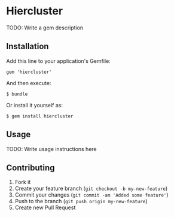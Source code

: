 # Hiercluster

TODO: Write a gem description

## Installation

Add this line to your application's Gemfile:

    gem 'hiercluster'

And then execute:

    $ bundle

Or install it yourself as:

    $ gem install hiercluster

## Usage

TODO: Write usage instructions here

## Contributing

1. Fork it
2. Create your feature branch (`git checkout -b my-new-feature`)
3. Commit your changes (`git commit -am 'Added some feature'`)
4. Push to the branch (`git push origin my-new-feature`)
5. Create new Pull Request
